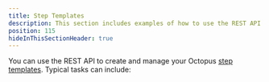 ```yaml
---
title: Step Templates
description: This section includes examples of how to use the REST API to create and manage step templates in Octopus.
position: 115
hideInThisSectionHeader: true
---
```

You can use the REST API to create and manage your Octopus [step templates](/docs/projects/custom-step-templates.md). Typical tasks can include:
